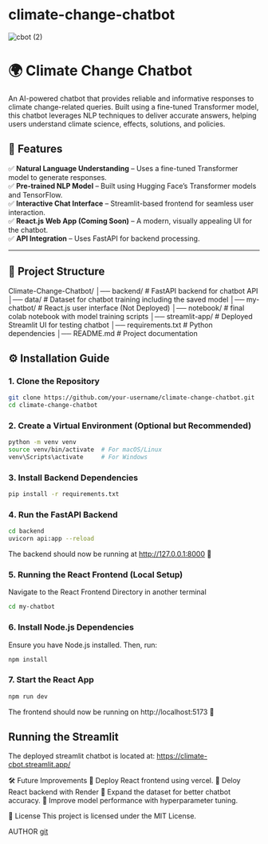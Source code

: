 # climate-change-chatbot

![cbot (2)](https://github.com/user-attachments/assets/d9dec30b-2752-4c60-9cf9-3d5ed2c0a6e5)

# 🌍 Climate Change Chatbot  

An AI-powered chatbot that provides reliable and informative responses to climate change-related queries. Built using a fine-tuned Transformer model, this chatbot leverages NLP techniques to deliver accurate answers, helping users understand climate science, effects, solutions, and policies.  

## 🚀 Features  
✅ **Natural Language Understanding** – Uses a fine-tuned Transformer model to generate responses.  
✅ **Pre-trained NLP Model** – Built using Hugging Face’s Transformer models and TensorFlow.  
✅ **Interactive Chat Interface** – Streamlit-based frontend for seamless user interaction.  
✅ **React.js Web App (Coming Soon)** – A modern, visually appealing UI for the chatbot.  
✅ **API Integration** – Uses FastAPI for backend processing.  

---

## 📂 Project Structure  

Climate-Change-Chatbot/ 
│── backend/ # FastAPI backend for chatbot API 
│── data/ # Dataset for chatbot training including the saved model 
│── my-chatbot/ # React.js user interface (Not Deployed) 
│── notebook/ # final colab notebook with model training scripts
│── streamlit-app/ # Deployed Streamlit UI for testing chatbot 
│── requirements.txt # Python dependencies 
│── README.md # Project documentation



## ⚙️ Installation Guide  

### **1️. Clone the Repository**  
```bash
git clone https://github.com/your-username/climate-change-chatbot.git
cd climate-change-chatbot

```
### **2️. Create a Virtual Environment (Optional but Recommended)**
```bash
python -m venv venv
source venv/bin/activate  # For macOS/Linux
venv\Scripts\activate     # For Windows
```

### 3️. **Install Backend Dependencies**
```bash
pip install -r requirements.txt
```
### 4️. **Run the FastAPI Backend**
```bash
cd backend
uvicorn api:app --reload
```
The backend should now be running at http://127.0.0.1:8000 🎉

### 5. **Running the React Frontend (Local Setup)**
 Navigate to the React Frontend Directory in another terminal
```bash
cd my-chatbot
```
### **6. Install Node.js Dependencies**
Ensure you have Node.js installed. Then, run:

```bash
npm install
```
### **7. Start the React App**
```bash
npm run dev
```
The frontend should now be running on http://localhost:5173 🚀

## Running the Streamlit
The deployed streamlit chatbot is located at: https://climate-cbot.streamlit.app/

🛠️ Future Improvements
🔹 Deploy React frontend using vercel.
🔹 Deloy React backend with Render
🔹 Expand the dataset for better chatbot accuracy.
🔹 Improve model performance with hyperparameter tuning.

📜 License
This project is licensed under the MIT License.

AUTHOR
[git
](https://github.com/Sadickachuli/)




